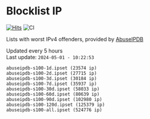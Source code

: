 # Blocklist IP

[![Hits](https://hits.seeyoufarm.com/api/count/incr/badge.svg?url=https%3A%2F%2Fgithub.com%2Fborestad%2Fblocklist-ip%2F&count_bg=%2379C83D&title_bg=%23555555&icon=&icon_color=%23E7E7E7&title=hits&edge_flat=false)](https://hits.seeyoufarm.com)  ![CI](https://img.shields.io/github/workflow/status/borestad/blocklist-ip/CI?style=flat-square)

Lists with worst IPv4 offenders, provided by [AbuseIPDB](https://www.abuseipdb.com/)

<!-- FOOTER-PLACEHOLDER -->
Updated every 5 hours<br>
Last update: `2024-05-01 - 10:22:53`
```
abuseipdb-s100-1d.ipset (23574 ip)
abuseipdb-s100-2d.ipset (27715 ip)
abuseipdb-s100-3d.ipset (30184 ip)
abuseipdb-s100-7d.ipset (35937 ip)
abuseipdb-s100-30d.ipset (58033 ip)
abuseipdb-s100-60d.ipset (80639 ip)
abuseipdb-s100-90d.ipset (102980 ip)
abuseipdb-s100-120d.ipset (125379 ip)
abuseipdb-s100-all.ipset (524776 ip)
```
